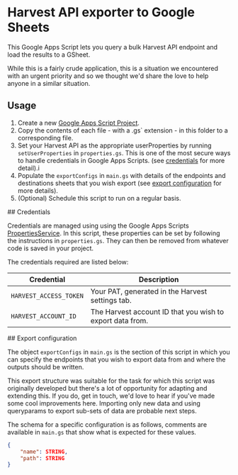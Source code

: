 # Harvest API exporter to Google Sheets

This Google Apps Script lets you query a bulk Harvest API endpoint and load the results to a GSheet.

While this is a fairly crude application, this is a situation we encountered with an urgent priority
and so we thought we'd share the love to help anyone in a similar situation.


## Usage

1. Create a new [Google Apps Script Project](https://script.google.com/home).
2. Copy the contents of each file - with a .gs` extension - in this folder to a corresponding file.
3. Set your Harvest API  as the appropriate userProperties by running `setUserProperties` in 
`properties.gs`. This is one of the most secure ways to handle credentials in Google Apps Scripts.
(see [credentials](#credentials) for more detail).i
4. Populate the `exportConfigs` in `main.gs` with details of the endpoints and destinations sheets 
that you wish export (see [export configuration](#export-configuration) for more details).
5. (Optional) Schedule this script to run on a regular basis.

## Credentials

Credentials are managed using using the Google Apps Scripts 
[PropertiesService](https://developers.google.com/apps-script/reference/properties). In this script,
these properties can be set by following the instructions in `properties.gs`. They can then be 
removed from whatever code is saved in your project.

The credentials required are listed below:

Credential                  | Description
----------------------------| -------------------------------------------------------------------------
`HARVEST_ACCESS_TOKEN`      | Your PAT, generated in the Harvest settings tab.
`HARVEST_ACCOUNT_ID`        | The Harvest account ID that you wish to export data from.


## Export configuration 

The object `exportConfigs` in `main.gs` is the section of this script in which you can specify the
endpoints that you wish to export data from and where the outputs should be written.

This export structure was suitable for the task for which this script was originally developed but 
there's a lot of opportunity for adapting and extending this. If you do, get in touch, we'd love to
hear if you've made some cool improvements here. Importing only new data and using queryparams to
export sub-sets of data are probable next steps.

The schema for a specific configuration is as follows, comments are available in `main.gs` that show
what is expected for these values.

```json
{
    "name": STRING,
    "path": STRING
}
```
